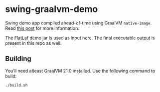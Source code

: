 swing-graalvm-demo
==================
Swing demo app compiled ahead-of-time using GraalVM `native-image`. Read [this post](https://www.praj.in/posts/2021/compiling-swing-apps-ahead-of-time/) for more information.

The [FlatLaf](https://github.com/JFormDesigner/FlatLaf) demo jar is used as input here. The final executable [output](https://github.com/praj-foss/swing-graalvm-demo/raw/main/demo) is present in this repo as well.

## Building
You'll need atleast GraalVM 21.0 installed. Use the following command to build:
```shell script
./build.sh
```
